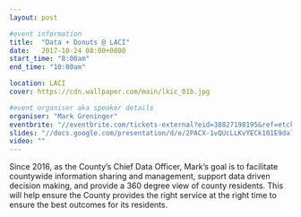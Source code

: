 ```yaml
---
layout: post

#event information
title:  "Data + Donuts @ LACI"
date:   2017-10-24 08:00+0800
start_time: "8:00am"
end_time: "10:00am"

location: LACI
cover: https://cdn.wallpaper.com/main/lkic_01b.jpg

#event organiser aka speaker details
organiser: "Mark Greninger"
eventbrite: "//eventbrite.com/tickets-external?eid=38827198195&ref=etckt"
slides: "//docs.google.com/presentation/d/e/2PACX-1vQUcLLKvYECk101E9dalFtMjg7t-3d4cXBPD6ABL3StW9N2ut0fxd3fVM10r7F0RPzWez7S9-_z6osy/embed?start=false&loop=false&delayms=3000"
video: ""
---
```


Since 2016, as the County’s Chief Data Officer, Mark’s goal is to facilitate countywide information sharing and management, support data driven decision making, and provide a 360 degree view of county residents.  This will help ensure the County provides the right service at the right time to ensure the best outcomes for its residents.  
